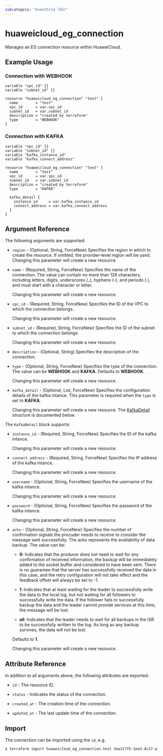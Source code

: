 ```yaml
---
subcategory: "EventGrid (EG)"
---
```


# huaweicloud_eg_connection

Manages an EG connection resource within HuaweiCloud.

## Example Usage

### Connection with WEBHOOK

```hcl
variable "vpc_id" {}
variable "subnet_id" {}

resource "huaweicloud_eg_connection" "test" {
  name        = "test"
  vpc_id      = var.vpc_id
  subnet_id   = var.subnet_id
  description = "created by terraform"
  type        = "WEBHOOK"
}
```

### Connection with KAFKA

```hcl
variable "vpc_id" {}
variable "subnet_id" {}
variable "kafka_instance_id"
variable "kafka_connect_address"

resource "huaweicloud_eg_connection" "test" {
  name        = "test"
  vpc_id      = var.vpc_id
  subnet_id   = var.subnet_id
  description = "created by terraform"
  type        = "KAFKA"

  kafka_detail {
    instance_id     = var.kafka_instance_id
    connect_address = var.kafka_connect_address
  }
}
```

## Argument Reference

The following arguments are supported:

* `region` - (Optional, String, ForceNew) Specifies the region in which to create the resource.
  If omitted, the provider-level region will be used. Changing this parameter will create a new resource.

* `name` - (Required, String, ForceNew) Specifies the name of the connection.
  The value can contain no more than 128 characters, including letters, digits, underscores (_), hyphens (-),
  and periods (.), and must start with a character or letter.

  Changing this parameter will create a new resource.

* `vpc_id` - (Required, String, ForceNew) Specifies the ID of the VPC to which the connection belongs.

  Changing this parameter will create a new resource.

* `subnet_id` - (Required, String, ForceNew) Specifies the ID of the subnet to which the connection belongs.

  Changing this parameter will create a new resource.

* `description` - (Optional, String) Specifies the description of the connection.

* `type` - (Optional, String, ForceNew) Specifies the type of the connection.
  The value can be **WEBHOOK** and **KAFKA**. Defaults to **WEBHOOK**.

  Changing this parameter will create a new resource.

* `kafka_detail` - (Optional, List, ForceNew) Specifies the configuration details of the kafka intance.
  This parameter is required when the `type` is set to **KAFKA**.

  Changing this parameter will create a new resource.
The [KafkaDetail](#Connection_KafkaDetail) structure is documented below.

<a name="Connection_KafkaDetail"></a>
The `KafkaDetail` block supports:

* `instance_id` - (Required, String, ForceNew) Specifies the ID of the kafka intance.

  Changing this parameter will create a new resource.

* `connect_address` - (Required, String, ForceNew) Specifies the IP address of the kafka intance.

  Changing this parameter will create a new resource.

* `username` - (Optional, String, ForceNew) Specifies the username of the kafka intance.

  Changing this parameter will create a new resource.

* `password` - (Optional, String, ForceNew) Specifies the password of the kafka intance.

  Changing this parameter will create a new resource.

* `acks` - (Optional, String, ForceNew) Specifies the number of confirmation signals the procuder needs to receive
  to consider the message sent successfully. The acks represents the availability of data backup.
  The value can be:
  + **0**: Indicates that the producer does not need to wait for any confirmation of received information,
    the backup will be immediately added to the socket buffer and considered to have been sent.
    There is no guarantee that the server has successfully received the data in this case,
    and the retry configuration will not take effect and the feedback offset will always be set to -1.
  
  + **1**: Indicates that at least waiting for the leader to successfully write the data to the local log,
    but not waiting for all followers to successfully write the data. If the follower fails to successfully
    backup the data and the leader cannot provide services at this time, the message will be lost.

  + **all**: Indicates that the leader needs to wait for all backups in the ISR to be successfully written to the log.
    As long as any backup survives, the data will not be lost.

  Defaults to **1**.

  Changing this parameter will create a new resource.

## Attribute Reference

In addition to all arguments above, the following attributes are exported:

* `id` - The resource ID.

* `status` - Indicates the status of the connection.

* `created_at` - The creation time of the connection.

* `updated_at` - The last update time of the connection.

## Import

The connection can be imported using the `id`, e.g.

```bash
$ terraform import huaweicloud_eg_connection.test 3ea117f5-1ea3-4c27-af7f-c12c737f2ca4
```
